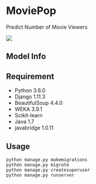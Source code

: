 # MoviePop

Predict Number of Movie Viewers

![](http://i.imgur.com/js4QkxO.jpg)

## Model Info

## Requirement
* Python 3.6.0
* Django 1.11.3
* BeautifulSoup 4.4.0
* WEKA 3.9.1
* Scikit-learn
* Java 1.7
* javabridge 1.0.11


## Usage
```
python manage.py makemigrations
python manage.py migrate
python manage.py createsuperuser
python manage.py runserver
```